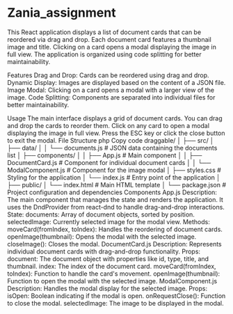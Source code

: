 # Zania_assignment
This React application displays a list of document cards that can be reordered via drag and drop. Each document card features a thumbnail image and title. Clicking on a card opens a modal displaying the image in full view. The application is organized using code splitting for better maintainability.

Features
Drag and Drop: Cards can be reordered using drag and drop.
Dynamic Display: Images are displayed based on the content of a JSON file.
Image Modal: Clicking on a card opens a modal with a larger view of the image.
Code Splitting: Components are separated into individual files for better maintainability.


Usage
The main interface displays a grid of document cards.
You can drag and drop the cards to reorder them.
Click on any card to open a modal displaying the image in full view.
Press the ESC key or click the close button to exit the modal.
File Structure
php
Copy code
draggable/
│
├── src/
│   ├── data/
│   │   └── documents.js       # JSON data containing the documents list
│   ├── components/
│   │   ├── App.js             # Main component
│   │   ├── DocumentCard.js    # Component for individual document cards
│   │   └── ModalComponent.js  # Component for the image modal
│   ├── styles.css             # Styling for the application
│   └── index.js               # Entry point of the application
│
├── public/
│   └── index.html             # Main HTML template
│
└── package.json               # Project configuration and dependencies
Components
App.js
Description: The main component that manages the state and renders the application. It uses the DndProvider from react-dnd to handle drag-and-drop interactions.
State:
documents: Array of document objects, sorted by position.
selectedImage: Currently selected image for the modal view.
Methods:
moveCard(fromIndex, toIndex): Handles the reordering of document cards.
openImage(thumbnail): Opens the modal with the selected image.
closeImage(): Closes the modal.
DocumentCard.js
Description: Represents individual document cards with drag-and-drop functionality.
Props:
document: The document object with properties like id, type, title, and thumbnail.
index: The index of the document card.
moveCard(fromIndex, toIndex): Function to handle the card's movement.
openImage(thumbnail): Function to open the modal with the selected image.
ModalComponent.js
Description: Handles the modal display for the selected image.
Props:
isOpen: Boolean indicating if the modal is open.
onRequestClose(): Function to close the modal.
selectedImage: The image to be displayed in the modal.

